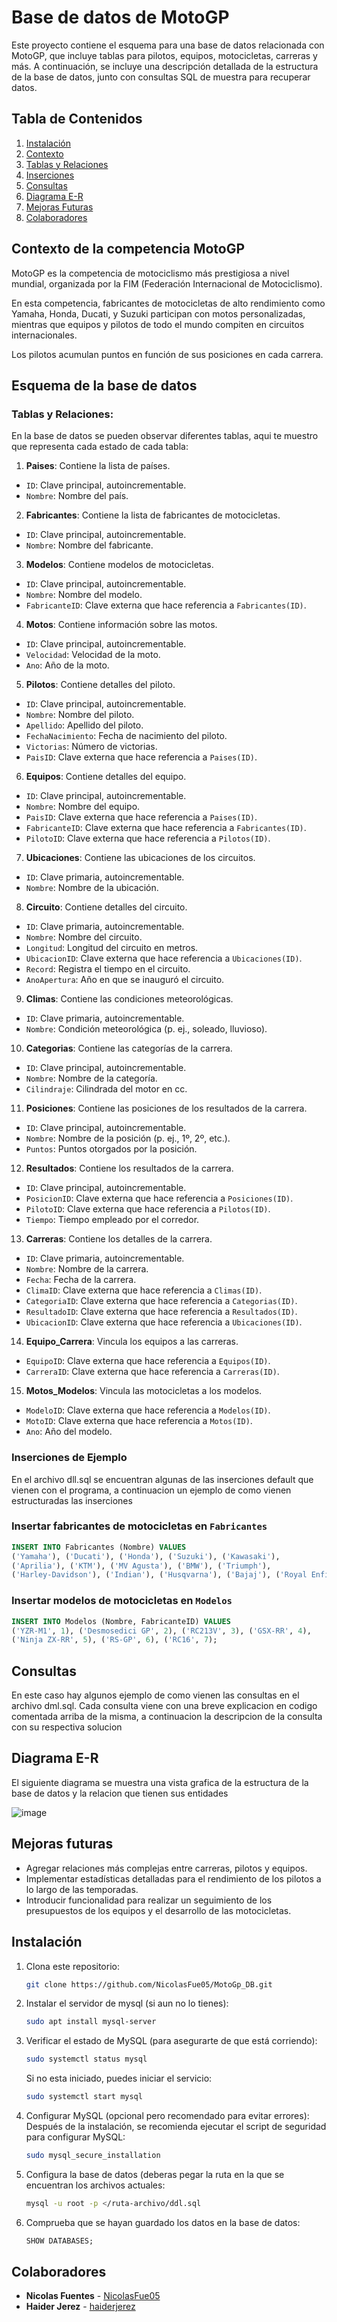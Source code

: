 # Base de datos de MotoGP

Este proyecto contiene el esquema para una base de datos relacionada con MotoGP, que incluye tablas para pilotos, equipos, motocicletas, carreras y más. A continuación, se incluye una descripción detallada de la estructura de la base de datos, junto con consultas SQL de muestra para recuperar datos.

## Tabla de Contenidos
1. [Instalación](#instalación)
2. [Contexto](#contexto-de-la-competencia-motogp)
3. [Tablas y Relaciones](#tablas-y-relaciones)
4. [Inserciones](#inserciones-de-ejemplo)
5. [Consultas](#consultas)
6. [Diagrama E-R](#diagrama-e-r)
7. [Mejoras Futuras](#mejoras-futuras)
8. [Colaboradores](#colaboradores)

## Contexto de la competencia MotoGP
MotoGP es la competencia de motociclismo más prestigiosa a nivel mundial, organizada por la FIM (Federación Internacional de Motociclismo).

En esta competencia, fabricantes de motocicletas de alto rendimiento como Yamaha, Honda, Ducati, y Suzuki participan con motos personalizadas, mientras que equipos y pilotos de todo el mundo compiten en circuitos internacionales.

Los pilotos acumulan puntos en función de sus posiciones en cada carrera.

## Esquema de la base de datos

### Tablas y Relaciones:
En la base de datos se pueden observar diferentes tablas, aqui te muestro que representa cada estado de cada tabla:

1. **Paises**: Contiene la lista de países.
- `ID`: Clave principal, autoincrementable.
- `Nombre`: Nombre del país.

2. **Fabricantes**: Contiene la lista de fabricantes de motocicletas.
- `ID`: Clave principal, autoincrementable.
- `Nombre`: Nombre del fabricante.

3. **Modelos**: Contiene modelos de motocicletas.
- `ID`: Clave principal, autoincrementable.
- `Nombre`: Nombre del modelo.
- `FabricanteID`: Clave externa que hace referencia a `Fabricantes(ID)`.

4. **Motos**: Contiene información sobre las motos.
- `ID`: Clave principal, autoincrementable.
- `Velocidad`: Velocidad de la moto.
- `Ano`: Año de la moto.

5. **Pilotos**: Contiene detalles del piloto.
- `ID`: Clave principal, autoincrementable.
- `Nombre`: Nombre del piloto.
- `Apellido`: Apellido del piloto.
- `FechaNacimiento`: Fecha de nacimiento del piloto.
- `Victorias`: Número de victorias.
- `PaisID`: Clave externa que hace referencia a `Paises(ID)`.

6. **Equipos**: Contiene detalles del equipo.
- `ID`: Clave principal, autoincrementable.
- `Nombre`: Nombre del equipo.
- `PaisID`: Clave externa que hace referencia a `Paises(ID)`.
- `FabricanteID`: Clave externa que hace referencia a `Fabricantes(ID)`.
- `PilotoID`: Clave externa que hace referencia a `Pilotos(ID)`.

7. **Ubicaciones**: Contiene las ubicaciones de los circuitos.
- `ID`: Clave primaria, autoincrementable.
- `Nombre`: Nombre de la ubicación.

8. **Circuito**: Contiene detalles del circuito.
- `ID`: Clave primaria, autoincrementable.
- `Nombre`: Nombre del circuito.
- `Longitud`: Longitud del circuito en metros.
- `UbicacionID`: Clave externa que hace referencia a `Ubicaciones(ID)`.
- `Record`: Registra el tiempo en el circuito.
- `AnoApertura`: Año en que se inauguró el circuito.

9. **Climas**: Contiene las condiciones meteorológicas.
- `ID`: Clave primaria, autoincrementable.
- `Nombre`: Condición meteorológica (p. ej., soleado, lluvioso).

10. **Categorias**: Contiene las categorías de la carrera.
- `ID`: Clave principal, autoincrementable.
- `Nombre`: Nombre de la categoría.
- `Cilindraje`: Cilindrada del motor en cc.

11. **Posiciones**: Contiene las posiciones de los resultados de la carrera.
- `ID`: Clave principal, autoincrementable.
- `Nombre`: Nombre de la posición (p. ej., 1º, 2º, etc.).
- `Puntos`: Puntos otorgados por la posición.

12. **Resultados**: Contiene los resultados de la carrera.
- `ID`: Clave principal, autoincrementable.
- `PosicionID`: Clave externa que hace referencia a `Posiciones(ID)`.
- `PilotoID`: Clave externa que hace referencia a `Pilotos(ID)`.
- `Tiempo`: Tiempo empleado por el corredor.

13. **Carreras**: Contiene los detalles de la carrera.
- `ID`: Clave primaria, autoincrementable.
- `Nombre`: Nombre de la carrera.
- `Fecha`: Fecha de la carrera.
- `ClimaID`: Clave externa que hace referencia a `Climas(ID)`.
- `CategoriaID`: Clave externa que hace referencia a `Categorias(ID)`.
- `ResultadoID`: Clave externa que hace referencia a `Resultados(ID)`.
- `UbicacionID`: Clave externa que hace referencia a `Ubicaciones(ID)`.

14. **Equipo_Carrera**: Vincula los equipos a las carreras.
- `EquipoID`: Clave externa que hace referencia a `Equipos(ID)`.
- `CarreraID`: Clave externa que hace referencia a `Carreras(ID)`.

15. **Motos_Modelos**: Vincula las motocicletas a los modelos.
- `ModeloID`: Clave externa que hace referencia a `Modelos(ID)`.
- `MotoID`: Clave externa que hace referencia a `Motos(ID)`.
- `Ano`: Año del modelo.

### Inserciones de Ejemplo

En el archivo dll.sql se encuentran algunas de las inserciones default que vienen con el programa, a continuacion un ejemplo de como vienen estructuradas las inserciones

### Insertar fabricantes de motocicletas en `Fabricantes`
```sql
INSERT INTO Fabricantes (Nombre) VALUES
('Yamaha'), ('Ducati'), ('Honda'), ('Suzuki'), ('Kawasaki'),
('Aprilia'), ('KTM'), ('MV Agusta'), ('BMW'), ('Triumph'),
('Harley-Davidson'), ('Indian'), ('Husqvarna'), ('Bajaj'), ('Royal Enfield');
```

### Insertar modelos de motocicletas en `Modelos`
```sql
INSERT INTO Modelos (Nombre, FabricanteID) VALUES
('YZR-M1', 1), ('Desmosedici GP', 2), ('RC213V', 3), ('GSX-RR', 4),
('Ninja ZX-RR', 5), ('RS-GP', 6), ('RC16', 7);
```


## Consultas
En este caso hay algunos ejemplo de como vienen las consultas en el archivo dml.sql. Cada consulta viene con una breve explicacion en codigo comentada arriba de la misma, a continuacion la descripcion de la consulta con su respectiva solucion










## Diagrama E-R
El siguiente diagrama se muestra una vista grafica de la estructura de la base de datos y la relacion que tienen sus entidades

![image](https://github.com/user-attachments/assets/d891be69-4d86-46aa-8aa1-65c3e0243418)


## Mejoras futuras

- Agregar relaciones más complejas entre carreras, pilotos y equipos.
- Implementar estadísticas detalladas para el rendimiento de los pilotos a lo largo de las temporadas.
- Introducir funcionalidad para realizar un seguimiento de los presupuestos de los equipos y el desarrollo de las motocicletas.

## Instalación

1. Clona este repositorio:
    ```bash
    git clone https://github.com/NicolasFue05/MotoGp_DB.git
    ```
2. Instalar el servidor de mysql (si aun no lo tienes):
    ```bash
    sudo apt install mysql-server
    ```
3. Verificar el estado de MySQL (para asegurarte de que está corriendo):
   ```bash
   sudo systemctl status mysql
   ```
   Si no esta iniciado, puedes iniciar el servicio:
     ```bash
     sudo systemctl start mysql
     ```
5. Configurar MySQL (opcional pero recomendado para evitar errores):
    Después de la instalación, se recomienda ejecutar el script de seguridad para configurar MySQL:
   ```bash
   sudo mysql_secure_installation
   ```
6. Configura la base de datos (deberas pegar la ruta en la que se encuentran los archivos actuales:
    ```bash
    mysql -u root -p </ruta-archivo/ddl.sql
    ```
7. Comprueba que se hayan guardado los datos en la base de datos:
    ```sql
    SHOW DATABASES;
    ```

## Colaboradores
- **Nicolas Fuentes** - [NicolasFue05](https://github.com/NicolasFue05)
- **Haider Jerez** - [haiderjerez](https://github.com/haiderjerez)
